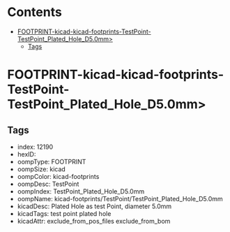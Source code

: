 



Contents
========

* [FOOTPRINT-kicad-kicad-footprints-TestPoint-TestPoint_Plated_Hole_D5.0mm>](#footprint-kicad-kicad-footprints-testpoint-testpoint_plated_hole_d50mm)
	* [Tags](#tags)

# FOOTPRINT-kicad-kicad-footprints-TestPoint-TestPoint_Plated_Hole_D5.0mm>

## Tags

- index: 12190
- hexID: 
- oompType: FOOTPRINT
- oompSize: kicad
- oompColor: kicad-footprints
- oompDesc: TestPoint
- oompIndex: TestPoint_Plated_Hole_D5.0mm
- oompName: kicad-footprints/TestPoint/TestPoint_Plated_Hole_D5.0mm
- kicadDesc: Plated Hole as test Point, diameter 5.0mm
- kicadTags: test point plated hole
- kicadAttr: exclude_from_pos_files exclude_from_bom
